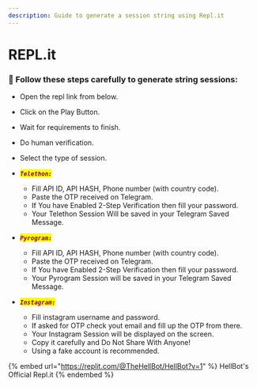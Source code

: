 ```yaml
---
description: Guide to generate a session string using Repl.it
---
```


# REPL.it

### :link: Follow these steps carefully to generate string sessions:

* Open the repl link from below.
* Click on the Play Button.
* Wait for requirements to finish.
* Do human verification.
* Select the type of session.
* _<mark style="color:purple;">**`Telethon:`**</mark>_
  * Fill API ID, API HASH, Phone number (with country code).
  * Paste the OTP received on Telegram.
  * If You have Enabled 2-Step Verification then fill your password.
  * Your Telethon Session Will be saved in your Telegram Saved Message.
* _<mark style="color:purple;">**`Pyrogram:`**</mark>_
  * Fill API ID, API HASH, Phone number (with country code).
  * Paste the OTP received on Telegram.
  * If You have Enabled 2-Step Verification then fill your password.
  * Your Pyrogram Session will be saved in your Telegram Saved Message.
*   _<mark style="color:purple;">**`Instagram:`**</mark>_

    * Fill instagram username and password.
    * If asked for OTP check yout email and fill up the OTP from there.
    * Your Instagram Session will be displayed on the screen.
    * Copy it carefully and Do Not Share With Anyone!
    * Using a fake account is recommended.



{% embed url="https://replit.com/@TheHellBot/HellBot?v=1" %}
HellBot's Official Repl.it
{% endembed %}
